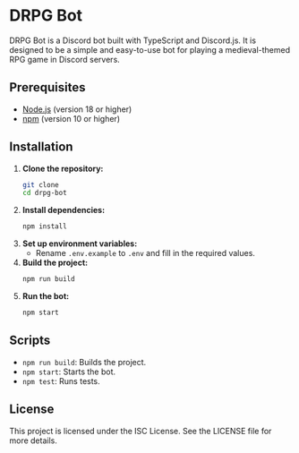# DRPG Bot
DRPG Bot is a Discord bot built with TypeScript and Discord.js. It is designed to be a simple and easy-to-use bot for playing a medieval-themed RPG game in Discord servers.

## Prerequisites
- [Node.js](https://nodejs.org) (version 18 or higher)
- [npm](https://www.npmjs.com) (version 10 or higher)

## Installation
1. **Clone the repository:**
   ```sh
   git clone
   cd drpg-bot
   ```
2. **Install dependencies:**
    ```sh
    npm install
    ```
3. **Set up environment variables:**
    - Rename `.env.example` to `.env` and fill in the required values.
4. **Build the project:**
    ```sh
    npm run build
    ```
5. **Run the bot:**
    ```sh
    npm start
    ```

## Scripts
- `npm run build`: Builds the project.
- `npm start`: Starts the bot.
- `npm test`: Runs tests.

## License
This project is licensed under the ISC License. See the LICENSE file for more details.